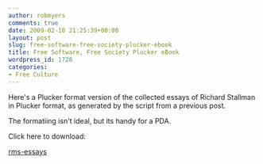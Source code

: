 ```yaml
---
author: robmyers
comments: true
date: 2009-02-18 21:25:39+00:00
layout: post
slug: free-software-free-society-plucker-ebook
title: Free Software, Free Society Plucker eBook
wordpress_id: 1728
categories:
- Free Culture
---
```


Here's a Plucker format version of the collected essays of Richard Stallman in Plucker format, as generated by the script from a previous post.  
  
The formatiing isn't ideal, but its handy for a PDA.  
  
Click here to download:  
  
[rms-essays](/weblog/wp-content/uploads/2009/02/rms-essays.pdb)

